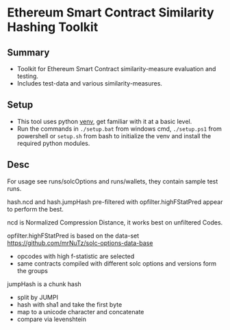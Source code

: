 # Ethereum Smart Contract Similarity Hashing Toolkit

## Summary
- Toolkit for Ethereum Smart Contract similarity-measure evaluation and testing.
- Includes test-data and various similarity-measures.

## Setup
- This tool uses python [venv](https://docs.python.org/3/library/venv.html), get familiar with it
  at a basic level.
- Run the commands in `./setup.bat` from windows cmd, `./setup.ps1` from powershell or `setup.sh`
  from bash to initialize the venv and install the required python modules.

## Desc
For usage see runs/solcOptions and runs/wallets, they contain sample test runs.

hash.ncd and hash.jumpHash pre-filtered with opfilter.highFStatPred appear to perform the best.

ncd is Normalized Compression Distance, it works best on unfiltered Codes.

opfilter.highFStatPred is based on the data-set https://github.com/mrNuTz/solc-options-data-base
- opcodes with high f-statistic are selected
- same contracts compiled with different solc options and versions form the groups

jumpHash is a chunk hash
- split by JUMPI
- hash with sha1 and take the first byte
- map to a unicode character and concatenate
- compare via levenshtein
